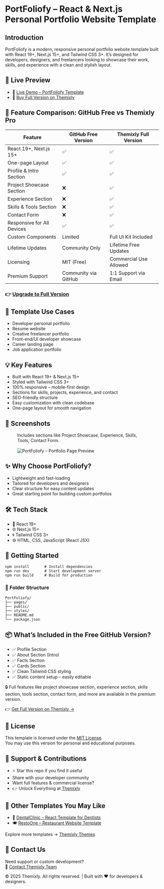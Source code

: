 <!DOCTYPE html>
<html lang="en">
<head>
  <meta charset="UTF-8" />
  <meta name="viewport" content="width=device-width, initial-scale=1.0"/>
  <meta name="description" content="Free React & Next.js template for developers to build modern, personal portfolio websites." />
  <meta name="keywords" content="Next.js developer portfolio template, personal website template for developers, responsive React Tailwind portfolio, creative one-page portfolio design, modern UI personal site template, developer-friendly React website, SEO-optimized resume website template, Next.js personal branding site, React Tailwind CSS portfolio layout, fast-loading Next.js portfolio, modern web developer site design, professional personal website template" />
  <meta name="author" content="Themixly Web" />
  <link rel="canonical" href="https://themixly.com/themes/personal-portfolio-react-nextjs-template/" />
</head>
<body>

<h1>PortFoliofy – React & Next.js Personal Portfolio Website Template</h1>

<h2>Introduction</h2>
<p>PortFoliofy is a modern, responsive personal portfolio website template built with React 19+, Next.js 15+, and Tailwind CSS 3+. It’s designed for developers, designers, and freelancers looking to showcase their work, skills, and experience with a clean and stylish layout.</p>

<h2>🔗 Live Preview</h2>
<ul>
  <li>🚀 <a href="https://themixly.com/preview/1256/personal-portfolio-react-nextjs-template/" target="_blank">Live Demo – PortFoliofy Template</a></li>
  <li>🛒 <a href="https://themixly.com/themes/personal-portfolio-react-nextjs-template/" target="_blank">Buy Full Version on Themixly</a></li>
</ul>

<h2>🧩 Feature Comparison: GitHub Free vs Themixly Pro</h2>
<table>
  <thead>
    <tr><th>Feature</th><th>GitHub Free Version</th><th>Themixly Full Version</th></tr>
  </thead>
  <tbody>
    <tr><td>React 19+, Next.js 15+</td><td>✅</td><td>✅</td></tr>
    <tr><td>One-page Layout</td><td>✅</td><td>✅</td></tr>
    <tr><td>Profile & Intro Section</td><td>✅</td><td>✅</td></tr>
    <tr><td>Project Showcase Section</td><td>❌</td><td>✅</td></tr>
    <tr><td>Experience Section</td><td>❌</td><td>✅</td></tr>
    <tr><td>Skills & Tools Section</td><td>❌</td><td>✅</td></tr>
    <tr><td>Contact Form</td><td>❌</td><td>✅</td></tr>
    <tr><td>Responsive for All Devices</td><td>✅</td><td>✅</td></tr>
    <tr><td>Custom Components</td><td>Limited</td><td>Full UI Kit Included</td></tr>
    <tr><td>Lifetime Updates</td><td>Community Only</td><td>Lifetime Free Updates</td></tr>
    <tr><td>Licensing</td><td>MIT (Free)</td><td>Commercial Use Allowed</td></tr>
    <tr><td>Premium Support</td><td>Community via GitHub</td><td>1:1 Support via Email</td></tr>
  </tbody>
</table>

<h3>👉 <a href="https://themixly.com/themes/personal-portfolio-react-nextjs-template/" target="_blank">Upgrade to Full Version</a></h3>

<h2>🧠 Template Use Cases</h2>
<ul>
  <li>Developer personal portfolio</li>
  <li>Resume website</li>
  <li>Creative freelancer portfolio</li>
  <li>Front-end/UI developer showcase</li>
  <li>Career landing page</li>
  <li>Job application portfolio</li>
</ul>

<h2>💡 Key Features</h2>
<ul>
  <li>Built with React 19+ & Next.js 15+</li>
  <li>Styled with Tailwind CSS 3+</li>
  <li>100% responsive – mobile-first design</li>
  <li>Sections for skills, projects, experience, and contact</li>
  <li>SEO-friendly structure</li>
  <li>Easy customization with clean codebase</li>
  <li>One-page layout for smooth navigation</li>
</ul>

<h2>📸 Screenshots</h2>
<figure>
  <figcaption>Includes sections like Project Showcase, Experience, Skills, Tools, Contact Form.</figcaption><br/>
  <img src="https://themixly.com/wp-content/uploads/2025/07/image-1-4-scaled.jpg" alt="PortFoliofy – Portfolio Page Preview">
</figure>

<h2>✨ Why Choose PortFoliofy?</h2>
<ul>
  <li>Lightweight and fast-loading</li>
  <li>Tailored for developers and designers</li>
  <li>Clear structure for easy content updates</li>
  <li>Great starting point for building custom portfolios</li>
</ul>

<h2>🛠️ Tech Stack</h2>
<ul>
  <li>🧩 React 19+</li>
  <li>🌐 Next.js 15+</li>
  <li>🌀 Tailwind CSS 3+</li>
  <li>⚙️ HTML, CSS, JavaScript (React JSX)</li>
</ul>

<h2>🚀 Getting Started</h2>
<pre><code>npm install       # Install dependencies
npm run dev       # Start development server
npm run build     # Build for production</code></pre>

<h3>📁 Folder Structure</h3>
<pre><code>PortFoliofy/
├── pages/
├── public/
├── styles/
├── README.md
└── package.json</code></pre>

<h2>📦 What’s Included in the Free GitHub Version?</h2>
<ul>
  <li>✅ Profile Section</li>
  <li>✅ About Section (Intro)</li>
  <li>✅ Facts Section</li>
  <li>✅ Cards Section</li>
  <li>✅ Clean Tailwind CSS styling</li>
  <li>✅ Static content setup – easily editable</li>
</ul>
<p>🔒 Full features like project showcase section, experience section, skills section, tools section, contact form, and more are available in the premium version.</p>
<p>👉 <a href="https://themixly.com/themes/personal-portfolio-react-nextjs-template/" target="_blank">Get Full Version on Themixly →</a></p>

<h2>📝 License</h2>
<p>This template is licensed under the <a href="https://github.com/themixlyweb/react-portfolio-website-template/blob/main/LICENSE" target="_blank">MIT License</a>.<br/>
You may use this version for personal and educational purposes.</p>

<h2>📢 Support & Contributions</h2>
<ul>
  <li>⭐ Star this repo if you find it useful</li>
  <li>Share with your developer community</li>
  <li>Want full features & commercial license?</li>
  <li>👉 Unlock Everything at <a href="https://themixly.com/" target="_blank">Themixly</a></li>
</ul>

<h2>🔗 Other Templates You May Like</h2>
<ul>
  <li>🦷 <a href="https://themixly.com/themes/dental-clinic-react-nextjs-template/" target="_blank">DentalClinic – React Template for Dentists</a></li>
  <li>🍽️ <a href="https://themixly.com/themes/react-restaurant-cafe-one-page-template/" target="_blank">RestoOne – Restaurant Website Template</a></li>
</ul>
<p>Explore more templates → <a href="https://themixly.com/themes" target="_blank">Themixly Themes</a></p>

<h2>🧾 Contact Us</h2>
<p>Need support or custom development?<br/>
📩 <a href="https://themixly.com/contact-us/" target="_blank">Contact Themixly Team</a><br/></p>

<footer>
  © 2025 Themixly. All rights reserved. | Built with ❤️ for developers & designers.
</footer>

</body>
</html>
